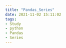 ```yaml
---
title: "Pandas_Series"
date: 2021-11-02 15:11:02
tags: 
- Study 
- python
- Pandas
- Series
---
```


